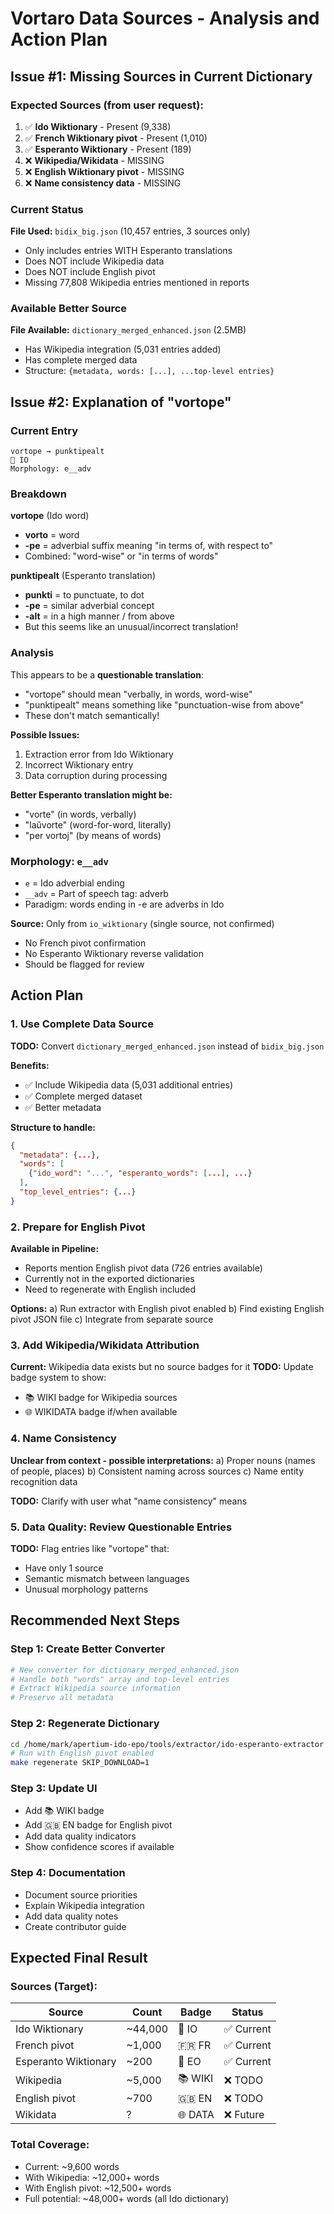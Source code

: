 # Vortaro Data Sources - Analysis and Action Plan

## Issue #1: Missing Sources in Current Dictionary

### Expected Sources (from user request):
1. ✅ **Ido Wiktionary** - Present (9,338)
2. ✅ **French Wiktionary pivot** - Present (1,010)
3. ✅ **Esperanto Wiktionary** - Present (189)
4. ❌ **Wikipedia/Wikidata** - MISSING
5. ❌ **English Wiktionary pivot** - MISSING
6. ❌ **Name consistency data** - MISSING

### Current Status
**File Used:** `bidix_big.json` (10,457 entries, 3 sources only)
- Only includes entries WITH Esperanto translations
- Does NOT include Wikipedia data
- Does NOT include English pivot
- Missing 77,808 Wikipedia entries mentioned in reports

### Available Better Source
**File Available:** `dictionary_merged_enhanced.json` (2.5MB)
- Has Wikipedia integration (5,031 entries added)
- Has complete merged data
- Structure: `{metadata, words: [...], ...top-level entries}`

## Issue #2: Explanation of "vortope"

### Current Entry
```
vortope → punktipealt
📕 IO
Morphology: e__adv
```

### Breakdown

**vortope** (Ido word)
- **vorto** = word
- **-pe** = adverbial suffix meaning "in terms of, with respect to"
- Combined: "word-wise" or "in terms of words"

**punktipealt** (Esperanto translation)  
- **punkti** = to punctuate, to dot
- **-pe** = similar adverbial concept
- **-alt** = in a high manner / from above
- But this seems like an unusual/incorrect translation!

### Analysis
This appears to be a **questionable translation**:
- "vortope" should mean "verbally, in words, word-wise"
- "punktipealt" means something like "punctuation-wise from above"
- These don't match semantically!

**Possible Issues:**
1. Extraction error from Ido Wiktionary
2. Incorrect Wiktionary entry
3. Data corruption during processing

**Better Esperanto translation might be:**
- "vorte" (in words, verbally)
- "laŭvorte" (word-for-word, literally)
- "per vortoj" (by means of words)

### Morphology: `e__adv`
- `e` = Ido adverbial ending
- `__adv` = Part of speech tag: adverb
- Paradigm: words ending in -e are adverbs in Ido

**Source:** Only from `io_wiktionary` (single source, not confirmed)
- No French pivot confirmation
- No Esperanto Wiktionary reverse validation
- Should be flagged for review

## Action Plan

### 1. Use Complete Data Source

**TODO:** Convert `dictionary_merged_enhanced.json` instead of `bidix_big.json`

**Benefits:**
- ✅ Include Wikipedia data (5,031 additional entries)
- ✅ Complete merged dataset
- ✅ Better metadata

**Structure to handle:**
```json
{
  "metadata": {...},
  "words": [
    {"ido_word": "...", "esperanto_words": [...], ...}
  ],
  "top_level_entries": {...}
}
```

### 2. Prepare for English Pivot

**Available in Pipeline:**
- Reports mention English pivot data (726 entries available)
- Currently not in the exported dictionaries
- Need to regenerate with English included

**Options:**
a) Run extractor with English pivot enabled
b) Find existing English pivot JSON file
c) Integrate from separate source

### 3. Add Wikipedia/Wikidata Attribution

**Current:** Wikipedia data exists but no source badges for it
**TODO:** Update badge system to show:
- 📚 WIKI badge for Wikipedia sources
- 🌐 WIKIDATA badge if/when available

### 4. Name Consistency

**Unclear from context - possible interpretations:**
a) Proper nouns (names of people, places)
b) Consistent naming across sources
c) Name entity recognition data

**TODO:** Clarify with user what "name consistency" means

### 5. Data Quality: Review Questionable Entries

**TODO:** Flag entries like "vortope" that:
- Have only 1 source
- Semantic mismatch between languages
- Unusual morphology patterns

## Recommended Next Steps

### Step 1: Create Better Converter
```python
# New converter for dictionary_merged_enhanced.json
# Handle both "words" array and top-level entries
# Extract Wikipedia source information
# Preserve all metadata
```

### Step 2: Regenerate Dictionary
```bash
cd /home/mark/apertium-ido-epo/tools/extractor/ido-esperanto-extractor
# Run with English pivot enabled
make regenerate SKIP_DOWNLOAD=1
```

### Step 3: Update UI
- Add 📚 WIKI badge
- Add 🇬🇧 EN badge for English pivot
- Add data quality indicators
- Show confidence scores if available

### Step 4: Documentation
- Document source priorities
- Explain Wikipedia integration
- Add data quality notes
- Create contributor guide

## Expected Final Result

### Sources (Target):
| Source | Count | Badge | Status |
|--------|-------|-------|--------|
| Ido Wiktionary | ~44,000 | 📕 IO | ✅ Current |
| French pivot | ~1,000 | 🇫🇷 FR | ✅ Current |
| Esperanto Wiktionary | ~200 | 📗 EO | ✅ Current |
| Wikipedia | ~5,000 | 📚 WIKI | ❌ TODO |
| English pivot | ~700 | 🇬🇧 EN | ❌ TODO |
| Wikidata | ? | 🌐 DATA | ❌ Future |

### Total Coverage:
- Current: ~9,600 words
- With Wikipedia: ~12,000+ words  
- With English pivot: ~12,500+ words
- Full potential: ~48,000+ words (all Ido dictionary)

